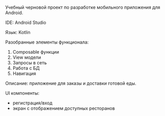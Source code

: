 Учебный черновой проект по разработке мобильного приложения для Android.

IDE: Android Studio

Язык: Kotlin

Разобранные элементы функционала:
1) Composable функции
2) View модели
3) Запросы в сеть
4) Работа с БД
5) Навигация

Описание: приложение для заказы и доставки готовой еды. 

UI компоненты:
- регистрация/вход
- экран с отображением доступных ресторанов
